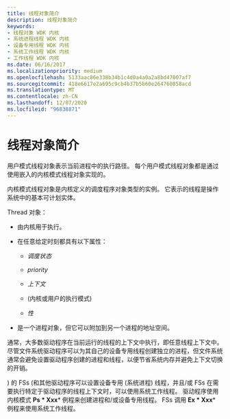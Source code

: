 ```yaml
---
title: 线程对象简介
description: 线程对象简介
keywords:
- 线程对象 WDK 内核
- 系统进程线程 WDK 内核
- 设备专用线程 WDK 内核
- 系统工作线程 WDK 内核
- 工作线程 WDK 内核
ms.date: 06/16/2017
ms.localizationpriority: medium
ms.openlocfilehash: 5133aac86e338b34b1c4d0a4a0a2a8bd47007af7
ms.sourcegitcommit: 418e6617e2a695c9cb4b37b5b60e264760858acd
ms.translationtype: MT
ms.contentlocale: zh-CN
ms.lasthandoff: 12/07/2020
ms.locfileid: "96838871"
---
```

# <a name="introduction-to-thread-objects"></a>线程对象简介





用户模式线程对象表示当前进程中的执行路径。 每个用户模式线程对象都是通过使用嵌入的内核模式线程对象实现的。

内核模式线程对象是内核定义的调度程序对象类型的实例。 它表示的线程是操作系统中的基本可计划实体。

Thread 对象：

-   由内核用于执行。

-   在任意给定时刻都具有以下属性：

    -   *调度状态*

    -   *priority*

    -   *上下文*

    -    (内核或用户的执行模式) 

    -   *性*

-   是一个进程对象，但它可以附加到另一个进程的地址空间。

通常，大多数驱动程序在当前运行的线程的上下文中执行，即任意线程上下文中。 尽管文件系统驱动程序可以为其自己的设备专用线程创建独立的进程，但文件系统通常会避免设置驱动程序创建的进程和线程，以便节省系统内存并避免上下文切换的开销。

) 的 FSs (和其他驱动程序可以设置设备专用 (系统进程) 线程，并且/或 FSs 在需要执行特定于驱动程序的线程上下文时，可以使用系统工作线程。 驱动程序使用内核模式 **Ps * Xxx*** 例程来创建进程和/或设备专用线程。 FSs 调用 **Ex * Xxx*** 例程来使用系统工作线程。

 

 




